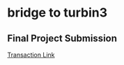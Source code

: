 # bridge to turbin3

## Final Project Submission

[Transaction Link](https://explorer.solana.com/tx/5Chk3kCuioR65Wh6iypFqTLjSmECo9dzWUgdXZwF8ypTHoKqCYfUohzqVZh7z1zonuWDgT5Y68CxbFaYVKbgWBJH?cluster=devnet)
